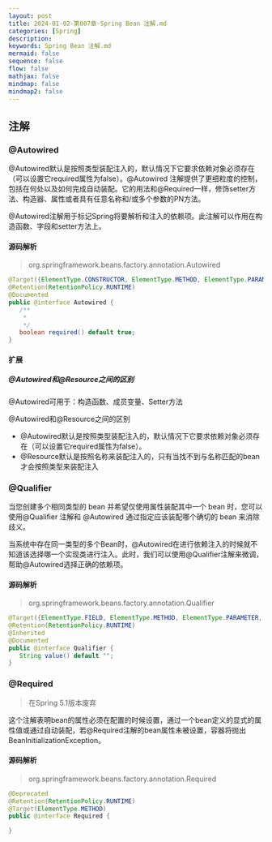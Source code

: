 ```yaml
---
layout: post
title: 2024-01-02-第007章-Spring Bean 注解.md
categories: [Spring]
description: 
keywords: Spring Bean 注解.md
mermaid: false
sequence: false
flow: false
mathjax: false
mindmap: false
mindmap2: false
---
```

## 注解

### @Autowired

@Autowired默认是按照类型装配注入的，默认情况下它要求依赖对象必须存在（可以设置它required属性为false）。@Autowired 注解提供了更细粒度的控制，包括在何处以及如何完成自动装配。它的用法和@Required一样，修饰setter方法、构造器、属性或者具有任意名称和/或多个参数的PN方法。

@Autowired注解用于标记Spring将要解析和注入的依赖项。此注解可以作用在构造函数、字段和setter方法上。



#### 源码解析

> org.springframework.beans.factory.annotation.Autowired

```java
@Target({ElementType.CONSTRUCTOR, ElementType.METHOD, ElementType.PARAMETER, ElementType.FIELD, ElementType.ANNOTATION_TYPE})
@Retention(RetentionPolicy.RUNTIME)
@Documented
public @interface Autowired {
   /**
    * 
    */
   boolean required() default true;
}
```



#### 扩展

##### @Autowired和@Resource之间的区别

@Autowired可用于：构造函数、成员变量、Setter方法

@Autowired和@Resource之间的区别

- @Autowired默认是按照类型装配注入的，默认情况下它要求依赖对象必须存在（可以设置它required属性为false）。
- @Resource默认是按照名称来装配注入的，只有当找不到与名称匹配的bean才会按照类型来装配注入



### @Qualifier

当您创建多个相同类型的 bean 并希望仅使用属性装配其中一个 bean 时，您可以使用@Qualifier 注解和 @Autowired 通过指定应该装配哪个确切的 bean 来消除歧义。

当系统中存在同一类型的多个Bean时，@Autowired在进行依赖注入的时候就不知道该选择哪一个实现类进行注入。此时，我们可以使用@Qualifier注解来微调，帮助@Autowired选择正确的依赖项。



#### 源码解析

> org.springframework.beans.factory.annotation.Qualifier

```java
@Target({ElementType.FIELD, ElementType.METHOD, ElementType.PARAMETER, ElementType.TYPE, ElementType.ANNOTATION_TYPE})
@Retention(RetentionPolicy.RUNTIME)
@Inherited
@Documented
public @interface Qualifier {
   String value() default "";
}
```



### @Required

> 在Spring 5.1版本废弃



这个注解表明bean的属性必须在配置的时候设置，通过一个bean定义的显式的属性值或通过自动装配，若@Required注解的bean属性未被设置，容器将抛出BeanInitializationException。



#### 源码解析

> org.springframework.beans.factory.annotation.Required

```java
@Deprecated
@Retention(RetentionPolicy.RUNTIME)
@Target(ElementType.METHOD)
public @interface Required {

}
```